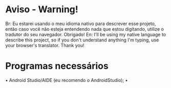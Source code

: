 # Aviso - Warning!
Br: Eu estarei usando o meu idioma nativo para descrever esse projeto, então caso você não esteja entendendo nada que estou digitando, utilize o tradutor do seu navegador. Obrigado!
En: I'll be using my native language to describe this project, so if you don't understand anything I'm typing, use your browser's translator.  Thank you!

# Programas necessários
• Android Studio/AIDE (eu recomendo o AndroidStudio);
• 
